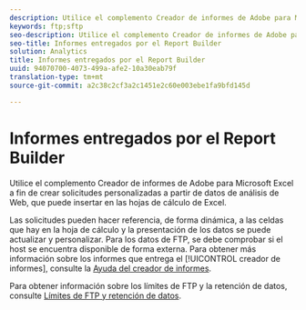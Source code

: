 ```yaml
---
description: Utilice el complemento Creador de informes de Adobe para Microsoft Excel a fin de crear solicitudes personalizadas a partir de datos de análisis de Web, que puede insertar en las hojas de cálculo de Excel.
keywords: ftp;sftp
seo-description: Utilice el complemento Creador de informes de Adobe para Microsoft Excel a fin de crear solicitudes personalizadas a partir de datos de análisis de Web, que puede insertar en las hojas de cálculo de Excel.
seo-title: Informes entregados por el Report Builder
solution: Analytics
title: Informes entregados por el Report Builder
uuid: 94070700-4073-499a-afe2-10a30eab79f
translation-type: tm+mt
source-git-commit: a2c38c2cf3a2c1451e2c60e003ebe1fa9bfd145d

---
```



# Informes entregados por el Report Builder

Utilice el complemento Creador de informes de Adobe para Microsoft Excel a fin de crear solicitudes personalizadas a partir de datos de análisis de Web, que puede insertar en las hojas de cálculo de Excel.

Las solicitudes pueden hacer referencia, de forma dinámica, a las celdas que hay en la hoja de cálculo y la presentación de los datos se puede actualizar y personalizar. Para los datos de FTP, se debe comprobar si el host se encuentra disponible de forma externa. Para obtener más información sobre los informes que entrega el [!UICONTROL creador de informes], consulte la [Ayuda del creador de informes](https://marketing.adobe.com/resources/help/en_US/arb/index.html#ReportBuilder_Home).

Para obtener información sobre los límites de FTP y la retención de datos, consulte [Límites de FTP y retención de datos](../../../export/ftp-and-sftp/ftp-limits.md#concept_8CAA1D8F27B3411AB902520AD6C9A70E).
